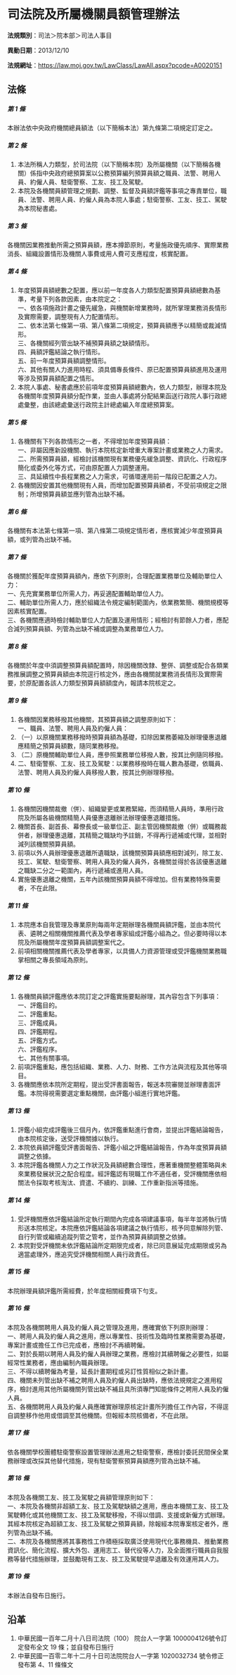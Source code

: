 # 司法院及所屬機關員額管理辦法


**法規類別**：司法＞院本部＞司法人事目

**異動日期**：2013/12/10  

**法規網址**：https://law.moj.gov.tw/LawClass/LawAll.aspx?pcode=A0020151



## 法條
##### 第 1 條
本辦法依中央政府機關總員額法（以下簡稱本法）第九條第二項規定訂定之。

##### 第 2 條
1. 本法所稱人力類型，於司法院（以下簡稱本院）及所屬機關（以下簡稱各機關）係指中央政府總預算案以公務預算編列預算員額之職員、法警、聘用人員、約僱人員、駐衛警察、工友、技工及駕駛。
1. 本院及各機關員額管理之規劃、調整、監督及員額評鑑等事項之專責單位，職員、法警、聘用人員、約僱人員為本院人事處；駐衛警察、工友、技工、駕駛為本院秘書處。

##### 第 3 條
各機關因業務推動所需之預算員額，應本撙節原則，考量施政優先順序、實際業務消長、組織設置情形及機關人事費或用人費可支應程度，核實配置。

##### 第 4 條
1. 年度預算員額總數之配置，應以前一年度各人力類型配置預算員額總數為基準，考量下列各款因素，由本院定之：  
一、依各項施政計畫之優先緩急，與機關新增業務時，就所掌理業務消長情形及實際需要，調整現有人力配置情形。  
二、依本法第七條第一項、第八條第二項規定，預算員額應予以精簡或裁減情形。  
三、各機關經列管出缺不補預算員額之缺額情形。  
四、員額評鑑結論之執行情形。  
五、前一年度預算員額調整情形。  
六、其他有關人力進用時程、須具備專長條件、原已配置預算員額進用及運用等涉及預算員額配置之情形。
1. 本院人事處、秘書處應於前項年度預算員額總數內，依人力類型，辦理本院及各機關年度預算員額分配作業，並由人事處將分配結果函送行政院人事行政總處彙整，由該總處彙送行政院主計總處編入年度總預算案。

##### 第 5 條
1. 各機關有下列各款情形之一者，不得增加年度預算員額：  
一、非屬因應新設機關、執行本院核定新增重大專案計畫或業務之人力需求。  
二、所需預算員額，經檢討該機關現有業務優先緩急調整、資訊化、行政程序簡化或委外化等方式，可由原配置人力調整運用。  
三、具延續性中長程業務之人力需求，可循環運用前一階段已配置之人力。
1. 各機關因安置其他機關現有人員，而增加配置預算員額者，不受前項規定之限制；所增預算員額並應列管為出缺不補。

##### 第 6 條
各機關有本法第七條第一項、第八條第二項規定情形者，應核實減少年度預算員額，或列管為出缺不補。

##### 第 7 條
各機關於獲配年度預算員額內，應依下列原則，合理配置業務單位及輔助單位人力：  
一、先充實業務單位所需人力，再妥適配置輔助單位人力。  
二、輔助單位所需人力，應於組織法令規定編制範圍內，依業務繁簡、機關規模等因素核實配置。  
三、各機關應適時檢討輔助單位人力配置及運用情形；經檢討有節餘人力者，應配合減列預算員額、列管為出缺不補或調整為業務單位人力。

##### 第 8 條
各機關於年度中須調整預算員額配置時，除因機關改隸、整併、調整或配合各類業務推展調整之預算員額由本院逕行核定外，應由各機關就業務消長情形及實際需要，於原配置各該人力類型預算員額額度內，報請本院核定之。

##### 第 9 條
1. 各機關因業務移撥其他機關，其預算員額之調整原則如下：  
一、職員、法警、聘用人員及約僱人員：
1. （一）以原機關業務移撥時預算員額為基礎，扣除因業務萎縮及辦理優惠退離應精簡之預算員額數，隨同業務移撥。
1. （二）原機關輔助單位人員，應參照業務單位移撥人數，按其比例隨同移撥。
1. 二、駐衛警察、工友、技工及駕駛：以業務移撥時在職人數為基礎，依職員、法警、聘用人員及約僱人員移撥人數，按其比例辦理移撥。

##### 第 10 條
1. 各機關因機關裁撤（併）、組織變更或業務緊縮，而須精簡人員時，準用行政院及所屬各級機關精簡人員優惠退離辦法辦理優惠退離措施。
1. 機關首長、副首長、幕僚長或一級單位正、副主管因機關裁撤（併）或職務裁併者，辦理優惠退離，其精簡之職缺均予註銷，不得再行遞補或代理，並相對減列該機關預算員額。
1. 前項以外人員辦理優惠退離所遺職缺，該機關預算員額應相對減列，除工友、技工、駕駛、駐衛警察、聘用人員及約僱人員外，各機關並得於各該優惠退離之職缺二分之一範圍內，再行遞補或進用人員。
1. 實施優惠退離之機關，五年內該機關預算員額不得增加。但有業務特殊需要者，不在此限。

##### 第 11 條
1. 本院應本自我管理及專業原則每兩年定期辦理各機關員額評鑑，並由本院代表、遴聘之相關機關推薦代表及學者專家組成評鑑小組為之。但必要時得以本院及所屬機關年度預算員額調整案代之。
1. 前項相關機關推薦代表及學者專家，以具備人力資源管理或受評鑑機關業務職掌相關之專長領域為原則。

##### 第 12 條
1. 各機關員額評鑑應依本院訂定之評鑑實施要點辦理，其內容包含下列事項：  
一、評鑑目的。  
二、評鑑重點。  
三、評鑑成員。  
四、評鑑期程。  
五、評鑑方式。  
六、評鑑程序。  
七、其他有關事項。
1. 前項評鑑重點，應包括組織、業務、人力、財務、工作方法與流程及其他等項目。
1. 各機關應依本院所定期程，提出受評書面報告，報送本院審閱並辦理書面評鑑。本院得視需要選定重點機關，由評鑑小組進行實地評鑑。

##### 第 13 條
1. 評鑑小組完成評鑑後三個月內，依評鑑重點進行會商，並提出評鑑結論報告，由本院核定後，送受評機關據以執行。
1. 本院依員額評鑑受評書面報告、評鑑小組之評鑑結論報告，作為年度預算員額調整之依據。
1. 本院評鑑各機關人力之工作狀況及員額總數合理性，應著重機關整體策略與未來業務發展狀況之配合程度。經評鑑認有現職工作不適任者，受評機關應依相關法令採取考核淘汰、資遣、不續約、訓練、工作重新指派等措施。

##### 第 14 條
1. 受評機關應依評鑑結論所定執行期間內完成各項建議事項，每半年並將執行情形送本院核定。本院應依評鑑結論各項建議之執行情形，核予同意解除列管、自行列管或繼續追蹤列管之管考，並作為預算員額調整之依據。
1. 本院對受評機關未依評鑑結論所定期限完成者，除已同意展延完成期限或另為適當處理外，應追究受評機關相關人員行政責任。

##### 第 15 條
本院辦理員額評鑑所需經費，於年度相關經費項下勻支。

##### 第 16 條
本院及各機關聘用人員及約僱人員之管理及進用，應確實依下列原則辦理：  
一、聘用人員及約僱人員之進用，應以專業性、技術性及臨時性業務需要為基礎，專案計畫或擔任工作已完成者，應檢討不再續聘僱。  
二、對於長期以聘用人員及約僱人員辦理之業務，應檢討其續聘僱之必要性，如屬經常性業務者，應由編制內職員辦理。  
三、不得以續聘僱為考量，延長計畫期程或另訂性質相似之新計畫。  
四、機關未列管出缺不補之聘用人員及約僱人員出缺時，應依法規規定之進用程序，檢討進用其他所屬機關列管出缺不補且具所須專門知能條件之聘用人員及約僱人員。  
五、各機關聘用人員及約僱人員應確實辦理原核定計畫所列擔任工作內容，不得逕自調整移作他用或借調至其他機關。但報經本院核備者，不在此限。

##### 第 17 條
依各機關學校團體駐衛警察設置管理辦法進用之駐衛警察，應檢討委託民間保全業務辦理或改採其他替代措施，現有駐衛警察預算員額應列管為出缺不補。

##### 第 18 條
本院及各機關工友、技工及駕駛之員額管理原則如下：  
一、本院及各機關非超額工友、技工及駕駛缺額之進用，應由本機關工友、技工及駕駛轉化或其他機關工友、技工及駕駛移撥，不得以借調、支援或新僱方式辦理。其經本院核定為超額工友、技工及駕駛之預算員額，除報經本院專案核定者外，應列管為出缺不補。  
二、本院及各機關應將其事務性工作積極採取廣泛使用現代化事務機具、推動業務資訊化、簡化流程、擴大外包、運用志工、替代役等人力，及全面推行職員自我服務等替代措施辦理，並鼓勵現有工友、技工及駕駛提早退離及有效運用其人力。

##### 第 19 條
本辦法自發布日施行。

## 沿革
1. 中華民國一百年二月十八日司法院（100） 院台人一字第 1000004126號令訂定發布全文 19 條；並自發布日施行
1. 中華民國一百零二年十二月十日司法院院台人一字第 1020032734 號令修正發布第 4、11  條條文
